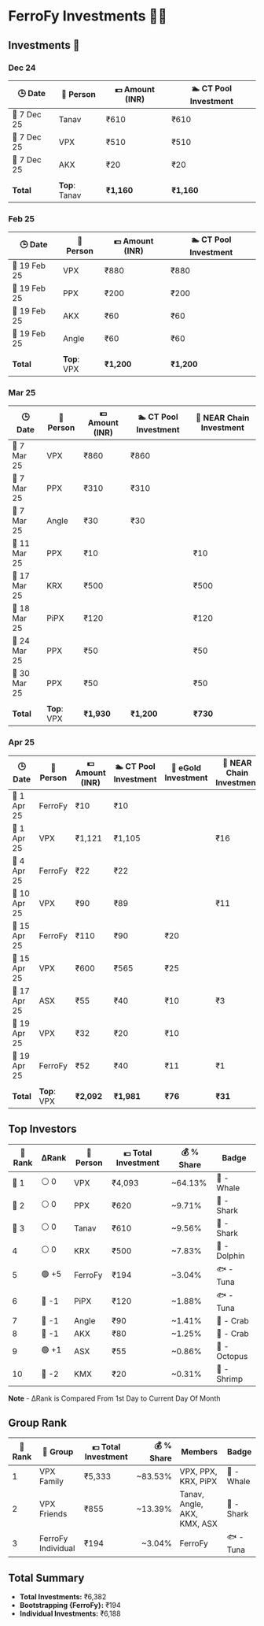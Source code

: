 # FerroFy Investments 💎✨

## Investments 📅

### Dec 24

| 🕒 Date      | 🤝 Person      | 💵 Amount (INR) | 🏊 CT Pool Investment |
|--------------|----------------|-----------------|-----------------------|
| 📅 7 Dec 25 | Tanav          | ₹610            | ₹610                  |
| 📅 7 Dec 25 | VPX            | ₹510            | ₹510                  |
| 📅 7 Dec 25 | AKX            | ₹20             | ₹20                   |
|              |                |                 |                       |
| **Total**   | **Top**: Tanav | **₹1,160**      | **₹1,160**            |

### Feb 25

| 🕒 Date      | 🤝 Person      | 💵 Amount (INR) | 🏊 CT Pool Investment |
|--------------|----------------|-----------------|-----------------------|
| 📅 19 Feb 25 | VPX            | ₹880            | ₹880                  |
| 📅 19 Feb 25 | PPX            | ₹200            | ₹200                  |
| 📅 19 Feb 25 | AKX            | ₹60             | ₹60                   |
| 📅 19 Feb 25 | Angle          | ₹60             | ₹60                   |
|              |                |                 |                       |
| **Total**   | **Top**: VPX   | **₹1,200**      | **₹1,200**            |

### Mar 25

| 🕒 Date      | 🤝 Person  | 💵 Amount (INR) | 🏊 CT Pool Investment | 🔗 NEAR Chain Investment |
|--------------|-----------|-----------------|-----------------------|--------------------------|
| 📅 7 Mar 25  | VPX       | ₹860            | ₹860                  |                          |
| 📅 7 Mar 25  | PPX       | ₹310            | ₹310                  |                          |
| 📅 7 Mar 25  | Angle     | ₹30             | ₹30                   |                          |
| 📅 11 Mar 25 | PPX       | ₹10             |                       | ₹10                      |
| 📅 17 Mar 25 | KRX       | ₹500            |                       | ₹500                     |
| 📅 18 Mar 25 | PiPX      | ₹120            |                       | ₹120                     |
| 📅 24 Mar 25 | PPX       | ₹50             |                       | ₹50                      |
| 📅 30 Mar 25 | PPX       | ₹50             |                       | ₹50                      |
|              |           |                 |                       |                          |
| **Total**   | **Top**: VPX | **₹1,930**    | **₹1,200**            | **₹730**                 |

### Apr 25

| 🕒 Date       | 🤝 Person  | 💵 Amount (INR) | 🏊 CT Pool Investment | 🌟 eGold Investment | 🔗 NEAR Chain Investment | 🧾 Fees  |
|-------------- |-----------|-----------------|-----------------------|---------------------|--------------------------|---------|
| 📅 1 Apr 25  | FerroFy   | ₹10             | ₹10                   |                     |                          |         |
| 📅 1 Apr 25  | VPX       | ₹1,121          | ₹1,105                |                     | ₹16                      |         |
| 📅 4 Apr 25  | FerroFy   | ₹22             | ₹22                   |                     |                          |         |
| 📅 10 Apr 25 | VPX       | ₹90             | ₹89                   |                     | ₹11                      | ₹7.5    |
| 📅 15 Apr 25 | FerroFy   | ₹110            | ₹90                   | ₹20                 |                          |         |
| 📅 15 Apr 25 | VPX       | ₹600            | ₹565                  | ₹25                 |                          | ₹10     |
| 📅 17 Apr 25 | ASX       | ₹55             | ₹40                   | ₹10                 | ₹3                       | ₹2      |
| 📅 19 Apr 25 | VPX       | ₹32             | ₹20                   | ₹10                 |                          | ₹2      |
| 📅 19 Apr 25 | FerroFy   | ₹52             | ₹40                   | ₹11                 | ₹1                       |         |
|              |           |                 |                       |                     |                          |         |
| **Total**   | **Top**: VPX | **₹2,092**    | **₹1,981**            | **₹76**             | **₹31**                  | **₹21.5** |

## Top Investors

| 🧾 Rank | ΔRank | 🤝 Person | 💵 Total Investment | 💰 % Share |     Badge     |
|---------|----------|-----------|---------------------|-----------|-------------|
| 🥇 1   | ⚪️  0   | VPX       | ₹4,093              | ~64.13%    |  🐋 - Whale   |
| 🥈 2   | ⚪️  0   | PPX       | ₹620                | ~9.71%     |  🦈 - Shark   |
| 🥉 3   | ⚪️  0   | Tanav     | ₹610                | ~9.56%     |  🦈 - Shark   |
| 4      | ⚪️  0   | KRX       | ₹500                | ~7.83%     |  🐬 - Dolphin |
| 5      | 🟢 +5   | FerroFy   | ₹194                | ~3.04%     |  🐟 - Tuna    |
| 6      | 🔴 -1   | PiPX      | ₹120                | ~1.88%     |  🐟 - Tuna    |
| 7      | 🔴 -1   | Angle     | ₹90                 | ~1.41%     |  🦀 - Crab    |
| 8      | 🔴 -1   | AKX       | ₹80                 | ~1.25%     |  🦀 - Crab    |
| 9      | 🟢 +1   | ASX       | ₹55                 | ~0.86%     |  🐙 - Octopus |
| 10     | 🔴 -2   | KMX       | ₹20                 | ~0.31%     |  🦐 - Shrimp  |

**Note** - ΔRank is Compared From 1st Day to Current Day Of Month


## Group Rank

| 🧾 Rank | 🤝 Group             | 💵 Total Investment | 💰 % Share | Members                       | Badge       |
|---------|----------------------|---------------------|-----------:|-------------------------------|-------------|
| 1       | VPX Family           | ₹5,333              | ~83.53%    | VPX, PPX, KRX, PiPX           | 🐋 - Whale  |
| 2       | VPX Friends          | ₹855                | ~13.39%    | Tanav, Angle, AKX, KMX, ASX     | 🦈 - Shark  |
| 3       | FerroFy Individual   | ₹194                | ~3.04%     | FerroFy                       | 🐟 - Tuna   |

## Total Summary

- **Total Investments:** ₹6,382  
- **Bootstrapping {FerroFy}:** ₹194  
- **Individual Investments:** ₹6,188
